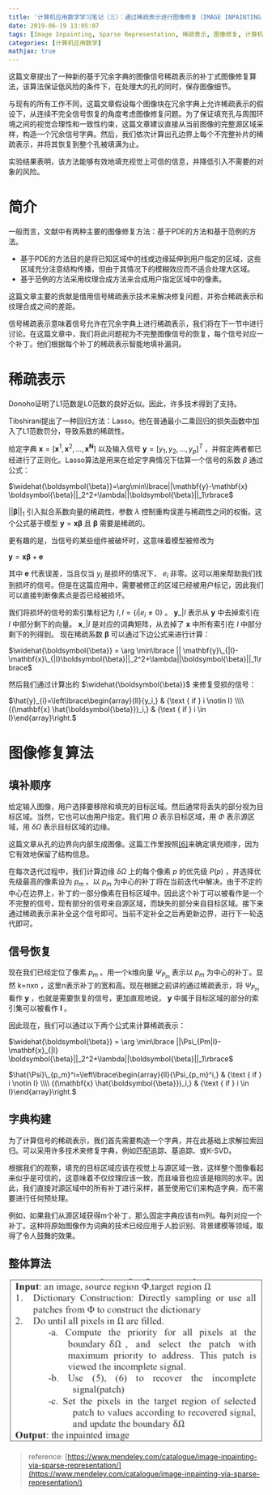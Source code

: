 ```yaml
---
title: '计算机应用数学学习笔记（三）：通过稀疏表示进行图像修复（IMAGE INPAINTING VIA SPARSE REPRESENTATION）'
date: 2019-06-19 13:05:07
tags: [Image Inpainting, Sparse Representation, 稀疏表示, 图像修复, 计算机应用数学]
categories: [计算机应用数学]
mathjax: true
---
```


这篇文章提出了一种新的基于冗余字典的图像信号稀疏表示的补丁式图像修复算法，该算法保证低风险的条件下，在处理大的孔的同时，保存图像细节。

与现有的所有工作不同，这篇文章假设每个图像块在冗余字典上允许稀疏表示的假设下，从连续不完全信号恢复的角度考虑图像修复问题。为了保证填充孔与周围环境之间的视觉合理性和一致性约束，这篇文章建议直接从当前图像的完整源区域采样，构造一个冗余信号字典。然后，我们依次计算出孔边界上每个不完整补片的稀疏表示，并将其恢复到整个孔被填满为止。

实验结果表明，该方法能够有效地填充视觉上可信的信息，并降低引入不需要的对象的风险。

# 简介

一般而言，文献中有两种主要的图像修复方法：基于PDE的方法和基于范例的方法。

- 基于PDE的方法目的是将已知区域中的线或边缘延伸到用户指定的区域，这些区域充分注意结构传播，但由于其情况下的模糊效应而不适合处理大区域。
- 基于范例的方法采用纹理合成方法来合成用户指定区域中的像素。

这篇文章主要的贡献是借用信号稀疏表示技术来解决修复问题，并弥合稀疏表示和纹理合成之间的差距。

信号稀疏表示意味着信号允许在冗余字典上进行稀疏表示，我们将在下一节中进行讨论。在这篇文章中，我们将此问题视为不完整图像信号的恢复，每个信号对应一个补丁。他们根据每个补丁的稀疏表示智能地填补漏洞。

# 稀疏表示

Donoho证明了L1范数是L0范数的良好近似。因此，许多技术得到了支持。

Tibshirani提出了一种回归方法：Lasso。他在普通最小二乘回归的损失函数中加入了L1范数罚分，导致系数的稀疏性。

给定字典 $\mathbf{x}=\left[\mathbf{x}^{1}, \mathbf{x}^{2}, \ldots, \mathbf{x}^{\mathbf{N}}\right]$ 以及输入信号 $\mathbf{y}=\left[y_{1}, y_{2}, \dots, y_{p}\right]^{T}$ ，并假定两者都已经进行了正则化。Lasso算法是用来在给定字典情况下估算一个信号的系数 $\beta$ 通过公式：

$\widehat{\boldsymbol{\beta}}=\arg\min\lbrace||\mathbf{y}-\mathbf{x} \boldsymbol{\beta}||_2^2+\lambda||\boldsymbol{\beta}||_1\rbrace$


$||\boldsymbol{\beta}||_{1}$ 引入拟合系数向量的稀疏性，参数 $\lambda$ 控制重构误差与稀疏性之间的权衡。这个公式基于模型 $\mathbf{y}=\mathbf{x} \boldsymbol{\beta}$ 且 $\boldsymbol{\beta}$ 需要是稀疏的。

更有趣的是，当信号的某些组件被破坏时，这意味着模型被修改为

$\mathbf{y}=\mathbf{x} \boldsymbol{\beta}+\mathbf{e}$

其中 $\mathbf{e}$ 代表误差，当且仅当 $y_i$ 是损坏的情况下， $e_i$ 非零。这可以用来帮助我们找到损坏的信号。但是在这篇应用中，需要被修正的区域已经被用户标记，因此我们可以直接判断像素点是否已经被损坏。

我们将损坏的信号的索引集标记为 $I,I=\lbrace i|e_i\neq0\rbrace$ 。 $\boldsymbol{y}\_{|I}$ 表示从 $\boldsymbol{y}$ 中去掉索引在 $I$ 中部分剩下的向量。 $\boldsymbol{x}\_{|I}$ 是对应的词典矩阵，从去掉了 $\boldsymbol{x}$ 中所有索引在 $I$ 中部分剩下的列得到。 现在稀疏系数 $\boldsymbol{\beta}$ 可以通过下边公式来进行计算：

$\widehat{\boldsymbol{\beta}} = \arg \min\lbrace || \mathbf{y}\_{|I}-\mathbf{x}\_{|I}\boldsymbol{\beta}||_2^2+\lambda||\boldsymbol{\beta}||_1\rbrace$

然后我们通过计算出的 $\widehat{\boldsymbol{\beta}}$ 来修复受损的信号：

$\hat{y}_{i}=\left\lbrace\begin{array}{ll}{y_i,} & {\text { if } i \notin I} \\\\ {(\mathbf{x} \hat{\boldsymbol{\beta}})_i,} & {\text { if } i \in I}\end{array}\right.$

# 图像修复算法

## 填补顺序

给定输入图像，用户选择要移除和填充的目标区域。然后通常将丢失的部分视为目标区域。当然，它也可以由用户指定。我们用 $\Omega$ 表示目标区域，用 $\Phi$ 表示源区域，用 $\delta\Omega$ 表示目标区域的边缘。

这篇文章从孔的边界向内部生成图像。这篇工作里按照[[6]](http://vision.csee.wvu.edu/~doretto/courses/2017-fall-cp/reading/ObjectRemovalByExemplar-BasedInpainting_CVPR2003.pdf)来确定填充顺序，因为它有效地保留了结构信息。

在每次迭代过程中，我们计算边缘 $\delta\Omega$ 上的每个像素 $p$ 的优先级 $P(p)$ ，并选择优先级最高的像素设为 $p_m$ 。以 $p_m$ 为中心的补丁将在当前迭代中解决。由于不定的中心在边界上，补丁的一部分像素在目标区域中。因此这个补丁可以被看作是一个不完整的信号，现有部分的信号来自源区域，而缺失的部分来自目标区域。接下来通过稀疏表示来补全这个信号即可。当前不定补全之后再更新边界，进行下一轮迭代即可。

## 信号恢复

现在我们已经定位了像素 $p_m$ 。用一个k维向量 $\Psi_{P_m}$ 表示以 $p_m$ 为中心的补丁。显然 k=nxn ，这里n表示补丁的宽和高。现在根据之前讲的通过稀疏表示，将 $\Psi_{P_m}$ 看作 $\boldsymbol{y}$ ，也就是需要恢复的信号，更加直观地说， $\boldsymbol{y}$ 中属于目标区域的部分的索引集可以被看作  $\boldsymbol{I}$ 。

因此现在，我们可以通过以下两个公式来计算稀疏表示：

$\widehat{\boldsymbol{\beta}} = \arg \min\lbrace ||\Psi_{Pm|I}-\mathbf{x}_{|I} \boldsymbol{\beta}||_2^2+\lambda||\boldsymbol{\beta}||_1\rbrace$

$\hat{\Psi}\_{p_m}^i=\left\lbrace\begin{array}{ll}{\Psi_{p_m}^i,} & {\text { if } i \notin I} \\\\ {(\mathbf{x} \hat{\boldsymbol{\beta}})_i,} & {\text { if } i \in I}\end{array}\right.$

## 字典构建

为了计算信号的稀疏表示，我们首先需要构造一个字典，并在此基础上求解拉索回归。可以采用许多技术来修复字典，例如匹配追踪、基追踪、或K-SVD。

根据我们的观察，填充的目标区域应该在视觉上与源区域一致，这样整个图像看起来似乎是可信的，这意味着不仅纹理应该一致，而且噪音也应该是相同的水平。因此，我们直接对源区域中的所有补丁进行采样，甚至使用它们来构造字典，而不需要进行任何预处理。

例如，如果我们从源区域获得m个补丁，那么固定字典应该有m列。每列对应一个补丁。这种将原始图像作为词典的技术已经应用于人脸识别、背景建模等领域，取得了令人鼓舞的效果。

## 整体算法

![](https://raw.githubusercontent.com/imonce/imgs/master/20190618131653.png)

> reference:
> [https://www.mendeley.com/catalogue/image-inpainting-via-sparse-representation/](https://www.mendeley.com/catalogue/image-inpainting-via-sparse-representation/)